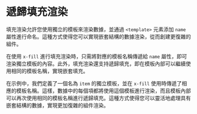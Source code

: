<template is="exm-article">
<a href="../../publics/examples/fill-temps/demo.html" preview></a>
<a href="../../publics/examples/fill-temps/test-demo.html" main></a>
</template>

# 遞歸填充渲染

填充渲染允許您使用獨立的模板來渲染數據，並通過 `<template>` 元素添加 `name` 屬性進行命名。這種方式使得您可以實現嵌套結構的數據渲染，從而創建更復雜的組件。

在使用 `x-fill` 進行填充渲染時，只需將對應的模板名稱傳遞給 `name` 屬性，即可渲染獨立模板的內容。此外，填充渲染還支持遞歸填充，即在模板內部可以繼續使用相同的模板名稱，實現嵌套填充。

在示例中，我們定義了一個名為 `item` 的獨立模板，並在 `x-fill` 使用時傳遞了相應的模板名稱。這樣，數據中的每個項都將使用這個模板進行渲染，而且模板內部可以再次使用相同的模板名稱進行遞歸填充。這種方式使得您可以靈活地處理具有嵌套結構的數據，實現更加復雜的組件渲染。


